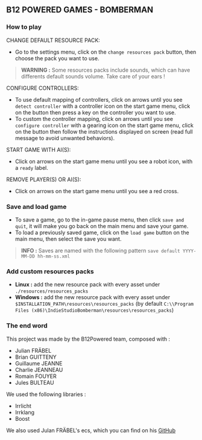## B12 POWERED GAMES - BOMBERMAN

### How to play

CHANGE DEFAULT RESOURCE PACK:
* Go to the settings menu, click on the `change resources pack` button, then choose the pack you want to use.
> **WARNING :** Some  resources packs include sounds, which can have differents default sounds volume. Take care of your ears !

CONFIGURE CONTROLLERS:
* To use default mapping of controllers, click on arrows until you see `detect controller` with a controller icon on the start game menu, click on the button then press a key on the controller you want to use.
* To custom the controller mapping, click on arrows until you see `configure controller` with a gearing icon on the start game menu, click on the button then follow the instructions displayed on screen (read full message to avoid unwanted behaviors).

START GAME WITH AI(S):
* Click on arrows on the start game menu until you see a robot icon, with a `ready` label.

REMOVE PLAYER(S) OR AI(S):
* Click on arrows on the start game menu until you see a red cross.

### Save and load game
* To save a game, go to the in-game pause menu, then click `save and quit`, it will make you go back on the main menu and save your game.
*  To load a previously saved game, click on the `load game` button on the main menu, then select the save you want.
> **INFO :** Saves are named with the following pattern `save default YYYY-MM-DD hh-mm-ss.xml`

### Add custom resources packs
* **Linux :** add the new resource pack with every asset under `./resources/resources_packs`
*  **Windows :** add  the new resource pack with every asset under `$INSTALLATION_PATH\resources\resources_packs` (by default `C:\\Program Files (x86)\IndieStudioBomberman\resources\resources_packs`)

### The end word

This project was made by the B12Powered team, composed with :
* Julian FRÄBEL
* Brian GUITTENY
* Guillaume JEANNE
* Charlie JEANNEAU
* Romain FOUYER
* Jules BULTEAU

We used the following libraries :
* Irrlicht
* Irrklang
* Boost

We also used Julan FRÄBEL's ecs, which you can find on his [GitHub](https://github.com/Eldriann/JFECS)
